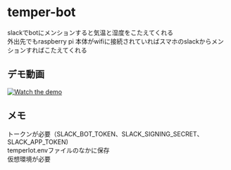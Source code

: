 # temper-bot
slackでbotにメンションすると気温と湿度をこたえてくれる  
外出先でもraspberry pi 本体がwifiに接続されていればスマホのslackからメンションすればこたえてくれる

## デモ動画
[![Watch the demo](https://img.youtube.com/vi/wiVyNvclrGE/0.jpg)](https://www.youtube.com/watch?v=wiVyNvclrGE)

## メモ
トークンが必要（SLACK_BOT_TOKEN、SLACK_SIGNING_SECRET、SLACK_APP_TOKEN)  
temperIot.envファイルのなかに保存   
仮想環境が必要
